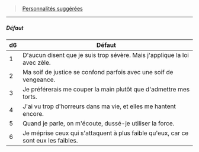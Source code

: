 ﻿> [Personnalités suggérées](hd_background_hommedeloi_personnalites_suggerees.md)

---

##### Défaut

|d6|Défaut|
|---|---|
|1|D'aucun disent que je suis trop sévère. Mais j'applique la loi avec zèle.|
|2|Ma soif de justice se confond parfois avec une soif de vengeance.|
|3|Je préférerais me couper la main plutôt que d'admettre mes torts.|
|4|J'ai vu trop d'horreurs dans ma vie, et elles me hantent encore.|
|5|Quand je parle, on m'écoute, dussé-je utiliser la force.|
|6|Je méprise ceux qui s'attaquent à plus faible qu'eux, car ce sont eux les faibles.|

